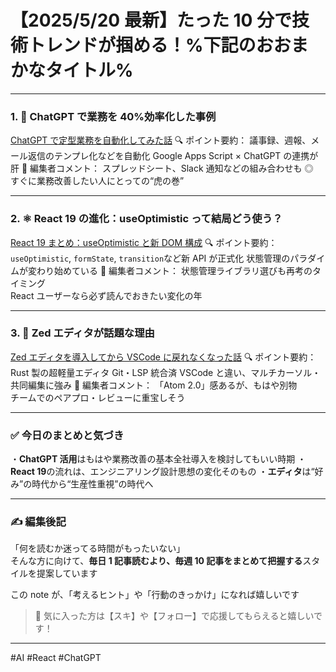 # 【2025/5/20 最新】たった 10 分で技術トレンドが掴める！%下記のおおまかなタイトル%

---

### 1. 🧠 ChatGPT で業務を 40%効率化した事例

[ChatGPT で定型業務を自動化してみた話](https://example.com/article1)
🔍 ポイント要約：
議事録、週報、メール返信のテンプレ化などを自動化
Google Apps Script × ChatGPT の連携が肝
💬 編集者コメント：
スプレッドシート、Slack 通知などの組み合わせも ◎  
すぐに業務改善したい人にとっての“虎の巻”

---

### 2. ⚛️ React 19 の進化：useOptimistic って結局どう使う？

[React 19 まとめ：useOptimistic と新 DOM 構成](https://example.com/article2)
🔍 ポイント要約：
`useOptimistic`, `formState`, `transition`など新 API が正式化
状態管理のパラダイムが変わり始めている
💬 編集者コメント：
状態管理ライブラリ選びも再考のタイミング  
React ユーザーなら必ず読んでおきたい変化の年

---

### 3. 🧰 Zed エディタが話題な理由

[Zed エディタを導入してから VSCode に戻れなくなった話](https://example.com/article3)
🔍 ポイント要約：
Rust 製の超軽量エディタ Git・LSP 統合済
VSCode と違い、マルチカーソル・共同編集に強み
💬 編集者コメント：
「Atom 2.0」感あるが、もはや別物  
チームでのペアプロ・レビューに重宝しそう

---

### ✅ 今日のまとめと気づき

・**ChatGPT 活用**はもはや業務改善の基本全社導入を検討してもいい時期
・**React 19**の流れは、エンジニアリング設計思想の変化そのもの
・**エディタ**は“好み”の時代から“生産性重視”の時代へ

---

### ✍️ 編集後記

「何を読むか迷ってる時間がもったいない」  
そんな方に向けて、**毎日 1 記事読むより、毎週 10 記事をまとめて把握する**スタイルを提案しています

この note が、「考えるヒント」や「行動のきっかけ」になれば嬉しいです

> 💬 気に入った方は【スキ】や【フォロー】で応援してもらえると嬉しいです！

---

#AI #React #ChatGPT
